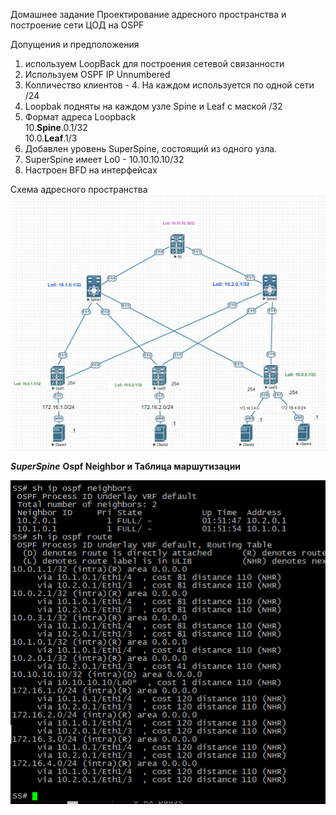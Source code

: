 

Домашнее задание
Проектирование адресного пространства и построение сети ЦОД на OSPF

Допущения и предположения
1. используем LoopBack для построения сетевой связанности
2. Используем OSPF IP Unnumbered
3. Колличество клиентов - 4. На каждом используется по одной сети /24
4. Loopbak подняты на каждом узле Spine и Leaf с маской /32
5. Формат адреса Loopback  
          10.__Spine__.0.1/32  
          10.0.__Leaf__.1/3
6. Добавлен уровень SuperSpine, состоящий из одного узла.
7. SuperSpine имеет Lo0 - 10.10.10.10/32
8. Настроен BFD на интерфейсах

Схема адресного пространства
![alt-текст](https://github.com/AndreyIvanov1972/Otus-COD/blob/main/DZ2-UNN/dz2-shema%20seti-2UN1.JPG)  

___SuperSpine___
__Ospf Neighbor и Таблица маршутизации__

![alt-текст](https://github.com/AndreyIvanov1972/Otus-COD/blob/main/DZ2-UNN/SS/SuperSpine-Ospf-Nei-Route.PNG)
